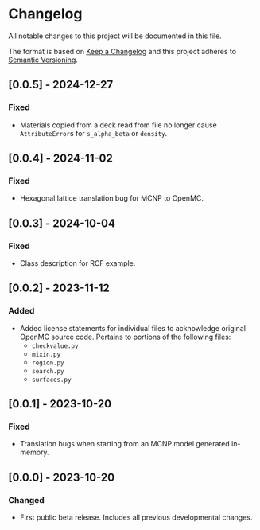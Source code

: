 # Changelog
All notable changes to this project will be documented in this file.

The format is based on [Keep a Changelog](http://keepachangelog.com/en/1.0.0/)
and this project adheres to [Semantic Versioning](http://semver.org/spec/v2.0.0.html).

## [0.0.5] - 2024-12-27
### Fixed
- Materials copied from a deck read from file no longer cause `AttributeError`s for `s_alpha_beta` or `density`.

## [0.0.4] - 2024-11-02
### Fixed
- Hexagonal lattice translation bug for MCNP to OpenMC.

## [0.0.3] - 2024-10-04
### Fixed
- Class description for RCF example.

## [0.0.2] - 2023-11-12
### Added
- Added license statements for individual files to acknowledge original OpenMC source code. Pertains to portions of the following files:
    - `checkvalue.py`
    - `mixin.py`
    - `region.py` 
    - `search.py`
    - `surfaces.py`

## [0.0.1] - 2023-10-20
### Fixed
- Translation bugs when starting from an MCNP model generated in-memory.

## [0.0.0] - 2023-10-20
### Changed 
- First public beta release. Includes all previous developmental changes.
